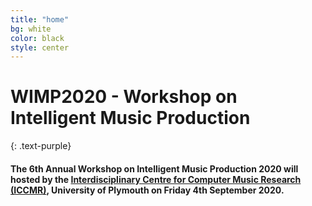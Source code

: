 ```yaml
---
title: "home"
bg: white
color: black
style: center
---
```


# WIMP2020 - Workshop on Intelligent Music Production
{: .text-purple}

#### The 6th Annual Workshop on Intelligent Music Production 2020 will hosted by the [Interdisciplinary Centre for Computer Music Research (ICCMR)](http://cmr.soc.plymouth.ac.uk/), University of Plymouth on Friday 4th September 2020.

